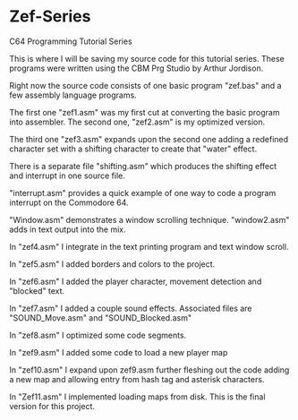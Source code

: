 # Zef-Series
C64 Programming Tutorial Series

This is where I will be saving my source code for this tutorial series.  These programs were written using the CBM Prg Studio by Arthur Jordison.

Right now the source code consists of one basic program "zef.bas" and a few assembly language programs.

The first one "zef1.asm" was my first cut at converting the basic program into assembler.  The second one, "zef2.asm" is my optimized version.

The third one "zef3.asm" expands upon the second one adding a redefined character set with a shifting character to create that "water" effect.

There is a separate file "shifting.asm" which produces the shifting effect and interrupt in one source file.

"interrupt.asm" provides a quick example of one way to code a program interrupt on the Commodore 64.

"Window.asm" demonstrates a window scrolling technique.  "window2.asm" adds in text output into the mix.

In "zef4.asm" I integrate in the text printing program and text window scroll.

In "zef5.asm" I added borders and colors to the project.

In "zef6.asm" I added the player character, movement detection and "blocked" text.

In "zef7.asm" I added a couple sound effects.  Associated files are "SOUND_Move.asm" and "SOUND_Blocked.asm"

In "zef8.asm" I optimized some code segments.

In "zef9.asm" I added some code to load a new player map

In "zef10.asm" I expand upon zef9.asm further fleshing out the code adding a new map and allowing entry from hash tag and asterisk characters.

In "Zef11.asm" I implemented loading maps from disk.  This is the final version for this project.
